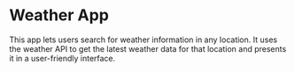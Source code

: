 # Weather App

This app lets users search for weather information in any location. It uses the weather API to get the latest weather data for that location and presents it in a user-friendly interface.
